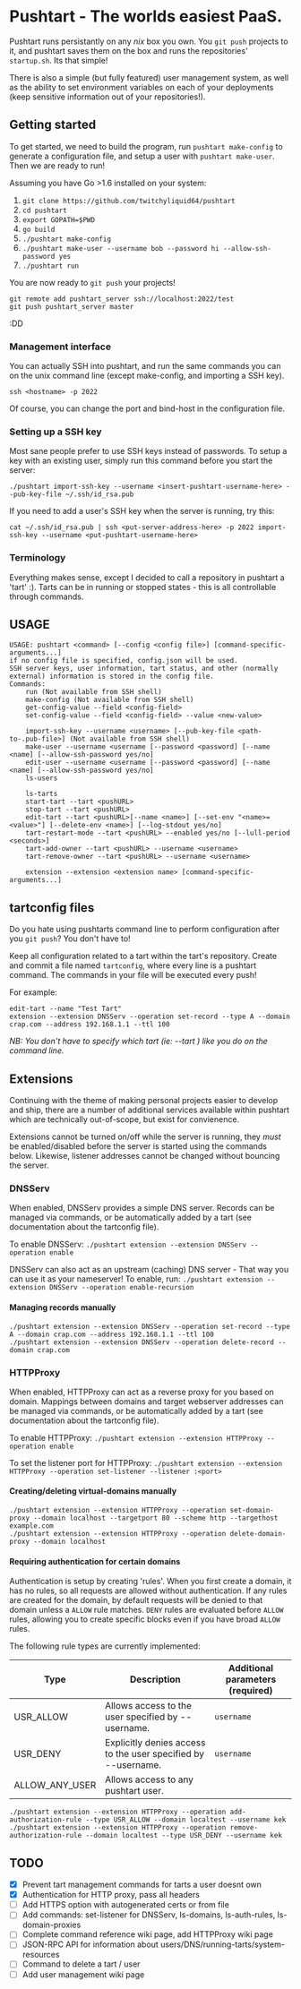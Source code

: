 
Pushtart - The worlds easiest PaaS.
=======================================

Pushtart runs persistantly on any _nix_ box you own. You `git push` projects to it, and pushtart saves them on the box and runs the repositories' `startup.sh`. Its that simple!

There is also a simple (but fully featured) user management system, as well as the ability to set environment variables on each of your deployments (keep sensitive information out of your repositories!).

## Getting started

To get started, we need to build the program, run `pushtart make-config` to generate a configuration file, and setup a user with `pushtart make-user`. Then we are ready to run!

Assuming you have Go >1.6 installed on your system:

1. `git clone https://github.com/twitchyliquid64/pushtart`
2. `cd pushtart`
3. `export GOPATH=$PWD`
4. `go build`
5. `./pushtart make-config`
6. `./pushtart make-user --username bob --password hi --allow-ssh-password yes`
7. `./pushtart run`

You are now ready to `git push` your projects!

```
git remote add pushtart_server ssh://localhost:2022/test
git push pushtart_server master
```
:DD

### Management interface

You can actually SSH into pushtart, and run the same commands you can on the unix command line (except make-config, and importing a SSH key).

`ssh <hostname> -p 2022`

Of course, you can change the port and bind-host in the configuration file.

### Setting up a SSH key

Most sane people prefer to use SSH keys instead of passwords. To setup a key with an existing user, simply run this command before you start the server:

`./pushtart import-ssh-key --username <insert-pushtart-username-here> --pub-key-file ~/.ssh/id_rsa.pub `

If you need to add a user's SSH key when the server is running, try this:

`cat ~/.ssh/id_rsa.pub | ssh <put-server-address-here> -p 2022 import-ssh-key --username <put-pushtart-username-here>`

### Terminology

Everything makes sense, except I decided to call a repository in pushtart a 'tart' :). Tarts can be in running or stopped states - this is all controllable through commands.

## USAGE

```
USAGE: pushtart <command> [--config <config file>] [command-specific-arguments...]
if no config file is specified, config.json will be used.
SSH server keys, user information, tart status, and other (normally external) information is stored in the config file.
Commands:
	run (Not available from SSH shell)
	make-config (Not available from SSH shell)
	get-config-value --field <config-field>
	set-config-value --field <config-field> --value <new-value>

	import-ssh-key --username <username> [--pub-key-file <path-to-.pub-file>] (Not available from SSH shell)
	make-user --username <username [--password <password] [--name <name] [--allow-ssh-password yes/no]
	edit-user --username <username [--password <password] [--name <name] [--allow-ssh-password yes/no]
	ls-users

	ls-tarts
	start-tart --tart <pushURL>
	stop-tart --tart <pushURL>
	edit-tart --tart <pushURL>[--name <name>] [--set-env "<name>=<value>"] [--delete-env <name>] [--log-stdout yes/no]
	tart-restart-mode --tart <pushURL> --enabled yes/no [--lull-period <seconds>]
	tart-add-owner --tart <pushURL> --username <username>
	tart-remove-owner --tart <pushURL> --username <username>

	extension --extension <extension name> [command-specific-arguments...]
```


## tartconfig files

Do you hate using pushtarts command line to perform configuration after you `git push`? You don't have to!

Keep all  configuration related to a tart within the tart's repository. Create and commit a file named `tartconfig`, where every line is a pushtart command. The commands in your file will be executed every push!


For example:

```
edit-tart --name "Test Tart"
extension --extension DNSServ --operation set-record --type A --domain crap.com --address 192.168.1.1 --ttl 100
```

_NB: You don't have to specify which tart (ie: --tart <pushURL>) like you do on the command line._

## Extensions

Continuing with the theme of making personal projects easier to develop and ship, there are a number of additional services available within pushtart which are technically out-of-scope, but exist for convienence.

Extensions cannot be turned on/off while the server is running, they _must_ be enabled/disabled before the server is started using the commands below. Likewise, listener addresses cannot be changed without bouncing the server.

### DNSServ

When enabled, DNSServ provides a simple DNS server. Records can be managed via commands, or be automatically added by a tart (see documentation about the tartconfig file).

To enable DNSServ: `./pushtart extension --extension DNSServ --operation enable`

DNSServ can also act as an upstream (caching) DNS server - That way you can use it as your nameserver! To enable, run: `./pushtart extension --extension DNSServ --operation enable-recursion`


#### Managing records manually

```
./pushtart extension --extension DNSServ --operation set-record --type A --domain crap.com --address 192.168.1.1 --ttl 100
./pushtart extension --extension DNSServ --operation delete-record --domain crap.com
```

### HTTPProxy

When enabled, HTTPProxy can act as a reverse proxy for you based on domain. Mappings between domains and target webserver addresses can be managed via commands, or be automatically added by a tart (see documentation about the tartconfig file).

To enable HTTPProxy: `./pushtart extension --extension HTTPProxy --operation enable`

To set the listener port for HTTPProxy: `./pushtart extension --extension HTTPProxy --operation set-listener --listener :<port>`


#### Creating/deleting virtual-domains manually

```
./pushtart extension --extension HTTPProxy --operation set-domain-proxy --domain localhost --targetport 80 --scheme http --targethost example.com
./pushtart extension --extension HTTPProxy --operation delete-domain-proxy --domain localhost
```


#### Requiring authentication for certain domains

Authentication is setup by creating 'rules'. When you first create a domain, it has no rules, so all requests are allowed without authentication. If any rules are created for the domain, by default requests will be denied to that domain unless a `ALLOW` rule matches. `DENY` rules are evaluated before `ALLOW` rules, allowing you to create specific blocks even if you have broad `ALLOW` rules.

The following rule types are currently implemented:

|      Type      |                  Description                                    | Additional parameters (required) |
| -------------- | --------------------------------------------------------------- | -------------------------------- |
| USR_ALLOW      | Allows access to the user specified by --username.              | `username`                       |
| USR_DENY       | Explicitly denies access to the user specified by --username.   | `username`                       |
| ALLOW_ANY_USER | Allows access to any pushtart user.                             |                                  |

```
./pushtart extension --extension HTTPProxy --operation add-authorization-rule --type USR_ALLOW --domain localtest --username kek
./pushtart extension --extension HTTPProxy --operation remove-authorization-rule --domain localtest --type USR_DENY --username kek
```


## TODO

 - [x] Prevent tart management commands for tarts a user doesnt own
 - [x] Authentication for HTTP proxy, pass all headers
 - [ ] Add HTTPS option with autogenerated certs or from file
 - [ ] Add commands: set-listener for DNSServ, ls-domains, ls-auth-rules, ls-domain-proxies
 - [ ] Complete command reference wiki page, add HTTPProxy wiki page
 - [ ] JSON-RPC API for information about users/DNS/running-tarts/system-resources
 - [ ] Command to delete a tart / user
 - [ ] Add user management wiki page
